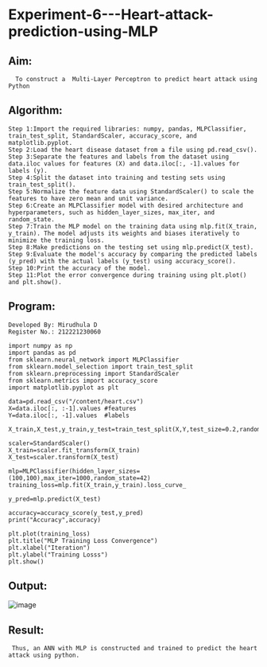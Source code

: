# Experiment-6---Heart-attack-prediction-using-MLP
## Aim:
      To construct a  Multi-Layer Perceptron to predict heart attack using Python
## Algorithm:
```
Step 1:Import the required libraries: numpy, pandas, MLPClassifier, train_test_split, StandardScaler, accuracy_score, and matplotlib.pyplot.
Step 2:Load the heart disease dataset from a file using pd.read_csv().
Step 3:Separate the features and labels from the dataset using data.iloc values for features (X) and data.iloc[:, -1].values for labels (y).
Step 4:Split the dataset into training and testing sets using train_test_split().
Step 5:Normalize the feature data using StandardScaler() to scale the features to have zero mean and unit variance.
Step 6:Create an MLPClassifier model with desired architecture and hyperparameters, such as hidden_layer_sizes, max_iter, and random_state.
Step 7:Train the MLP model on the training data using mlp.fit(X_train, y_train). The model adjusts its weights and biases iteratively to minimize the training loss.
Step 8:Make predictions on the testing set using mlp.predict(X_test).
Step 9:Evaluate the model's accuracy by comparing the predicted labels (y_pred) with the actual labels (y_test) using accuracy_score().
Step 10:Print the accuracy of the model.
Step 11:Plot the error convergence during training using plt.plot() and plt.show().
```
## Program:
```
Developed By: Mirudhula D
Register No.: 212221230060
```
```
import numpy as np
import pandas as pd 
from sklearn.neural_network import MLPClassifier 
from sklearn.model_selection import train_test_split
from sklearn.preprocessing import StandardScaler 
from sklearn.metrics import accuracy_score
import matplotlib.pyplot as plt

data=pd.read_csv("/content/heart.csv")
X=data.iloc[:, :-1].values #features 
Y=data.iloc[:, -1].values  #labels 

X_train,X_test,y_train,y_test=train_test_split(X,Y,test_size=0.2,random_state=42)

scaler=StandardScaler()
X_train=scaler.fit_transform(X_train)
X_test=scaler.transform(X_test)

mlp=MLPClassifier(hidden_layer_sizes=(100,100),max_iter=1000,random_state=42)
training_loss=mlp.fit(X_train,y_train).loss_curve_

y_pred=mlp.predict(X_test)

accuracy=accuracy_score(y_test,y_pred)
print("Accuracy",accuracy)

plt.plot(training_loss)
plt.title("MLP Training Loss Convergence")
plt.xlabel("Iteration")
plt.ylabel("Training Losss")
plt.show()
```

## Output:

![image](https://github.com/MIRUDHULA-DHANARAJ/Experiment-6---Heart-attack-prediction-using-MLP/assets/94828147/49742f62-a736-4c34-b9d1-5af6fc52c545)


## Result:
     Thus, an ANN with MLP is constructed and trained to predict the heart attack using python.
     

